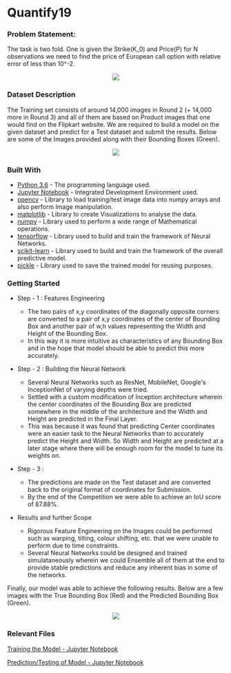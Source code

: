# Quantify19

### Problem Statement:
The task is two fold. One is given the Strike(K_0) and Price(P) for N observations we need to find the price of European call option with relative error of less than 10^-2.
<p align="center">
  <img src="Images/Bounding%20Box.png">
</p>

### Dataset Description
The Training set consists of around 14,000 images in Round 2 (+ 14,000 more in Round 3) and all of them are based on Product images that one would find on the Flipkart website. We are required to build a model on the given dataset and predict for a Test dataset and submit the results. Below are some of the Images provided along with their Bounding Boxes (Green).
<p align="center">
  <img src="Images/Training%20Images.png">
</p>

### Built With

* [Python 3.6](https://www.python.org/) - The programming language used.
* [Jupyter Notebook](https://jupyter.org/) - Integrated Development Environment used.
* [opencv]() - Library to load training/test image data into numpy arrays and also perform Image manipulation.
* [matplotlib]() - Library to create Visualizations to analyse the data.
* [numpy]() - Library used to perform a wide range of Mathematical operations.
* [tensorflow]() - Library used to build and train the framework of Neural Networks.
* [scikit-learn]() - Library used to build and train the framework of the overall predictive model.
* [pickle]() - Library used to save the trained model for reusing purposes.

### Getting Started
* Step - 1 : Features Engineering
  * The two pairs of x,y coordinates of the diagonally opposite corners are converted to a pair of x,y coordinates of the center of Bounding Box and another pair of w,h values representing the Width and Height of the Bounding Box.
  * In this way it is more intuitive as characteristics of any Bounding Box and in the hope that model should be able to predict this more accurately.

* Step - 2 : Building the Neural Network
  * Several Neural Networks such as ResNet, MobileNet, Google's InceptionNet of varying depths were tried.
  * Settled with a custom modification of Inception architecture wherein the center coordinates of the Bounding Box are predicted somewhere in the middle of the architecture and the Width and Height are predicted in the Final Layer.
  * This was because it was found that predicting Center coordinates were an easier task to the Neural Networks than to accurately predict the Height and Width. So Width and Height are predicted at a later stage where there will be enough room for the model to tune its weights on.
 
* Step - 3 : 
  * The predictions are made on the Test dataset and are converted back to the original format of coordinates for Submission.
  * By the end of the Competition we were able to achieve an IoU score of 87.88%.

* Results and further Scope
  * Rigorous Feature Engineering on the Images could be performed such as warping, tilting, colour shifting, etc. that we were unable to perform due to time constraints.
  * Several Neural Networks could be designed and trained simulataneously wherein we could Ensemble all of them at the end to provide stable predictions and reduce any inherent bias in some of the networks.
  
Finally, our model was able to achieve the following results. Below are a few images with the True Bounding Box (Red) and the Predicted Bounding Box (Green).
<p align="center">
  <img src="Images/Predictions.png">
</p>
  
### Relevant Files
[Training the Model - Jupyter Notebook](Train.ipynb)

[Prediction/Testing of Model - Jupyter Notebook](Predict.ipynb)

